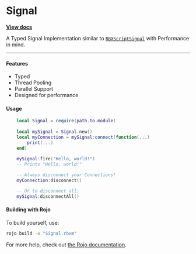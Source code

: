 # Signal

<a href="https://clownxz.github.io/Signal/"><strong>View docs</strong></a>

A Typed Signal Implementation similar to [`RBXScriptSignal`](https://create.roblox.com/docs/reference/engine/datatypes/RBXScriptSignal) with Performance in mind.

---
    
#### Features
- Typed
- Thread Pooling
- Parallel Support
- Designed for performance
    
#### Usage
```lua
    local Signal = require(path.to.module)
    
    local mySignal = Signal.new()
    local myConnection = mySignal:connect(function(...)
        print(...)
    end)
    
    mySignal:fire("Hello, world!")
    -- Prints "Hello, world!"

    -- Always disconnect your Connections!
    myConnection:disconnect()

    -- Or to disconnect all:
    mySignal:disconnectAll()
```

#### Building with Rojo

To build yourself, use: 
```bash
rojo build -o "Signal.rbxm"
```

For more help, check out [the Rojo documentation](https://rojo.space/docs).